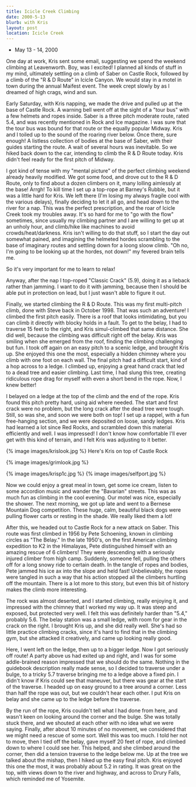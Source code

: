 ```yaml
---
title: Icicle Creek Climbing
date: 2000-5-13
blurb: with Kris
layout: post
location: Icicle Creek
---
```


* May 13 - 14, 2000

One day at work, Kris sent some email, suggesting we spend the weekend climbing
at Leavenworth. Boy, was I excited! I planned all kinds of stuff in my mind,
ultimately settling on a climb of Saber on Castle Rock, followed by a climb of
the "R & D Route" in Icicle Canyon.  We would stay in a motel in town during
the annual Maifest event. The week crept slowly by as I dreamed of high crags,
wind and sun.


Early Saturday, with Kris napping, we made the drive and pulled up at the base
of Castle Rock. A warning bell went off at the sight of a "tour bus" with a few
helmets and ropes inside.  Saber is a three pitch moderate route, rated 5.4, and
was recently mentioned in Rock and Ice magazine. I was sure that the tour bus
was bound for that route or the equally popular Midway. Kris and I toiled up to
the sound of the roaring river below. Once there, sure enough! A listless
collection of bodies at the base of Saber, with their guides starting the route.
A wait of several hours was inevitable. So we hiked back down to the car,
intending to climb the R & D Route today. Kris didn't feel ready for the first
pitch of Midway.


I got kind of tense with my "mental picture" of the perfect climbing weekend
already heavily modified. We got some food, and drove out to the R \& D Route,
only to find about a dozen climbers on it, many lolling aimlessly at the base!
Arrgh! To kill time I set up a top-rope at Barney's Rubble, but it was a little
hard for Kris. We left there (I'm losing my always fragile cool with the various
delays), finally deciding to let it all go, and head down to the river for
a nap. This was the perfect prescription, and the roar of Icicle Creek took
my troubles away. It's so hard for me to "go with the flow" sometimes, since
usually my climbing partner and I are willing to get up at an unholy hour,
and climb/hike like machines to avoid crowds/heat/darkness. Kris isn't willing
to do that stuff, so I start the day out somewhat pained, and imagining the
helmeted hordes scrambling to the base of imaginary routes and settling down
for a loong sloow climb. "Oh no, I'm going to be looking up at the hordes,
not down!" my fevered brain tells me.


So it's very important for me to learn to relax!


Anyway, after the nap I top-roped "Classic Crack" (5.9), doing it as a
lieback rather than jamming. I want to do it with jamming, because then I
should be able put in protection on lead, but I just wasn't able to figure
it out.


Finally, we started climbing the R & D Route. 
This was my first multi-pitch climb,
done with Steve back in October 1998. That was such an adventure! I climbed
the first pitch easily. There is a roof that looks intimidating, but you
can climb it directly with blocky holds in a fault. To get to the belay,
I had to traverse 15 feet to the right, and Kris simul-climbed that same
distance. She did well, because the climbing was difficult right off
the belay. Kris was smiling when she emerged from the roof, finding the
climbing challenging but fun. I took off again on an easy pitch to
a scenic ledge, and brought Kris up. She enjoyed this one the most,
especially a hidden chimney where you climb with one foot on each wall.
The final pitch had a difficult start, kind of a hop across to a ledge.
I climbed up, enjoying a great hand crack that led to a dead tree and
easier climbing. Last time, I had slung this tree, creating ridiculous
rope drag for myself with even a short bend in the rope. Now, I knew
better!


I belayed on a ledge at the top of the climb and the end of the rope.
Kris found this pitch pretty hard, using aid where needed. The start and
first crack were no problem, but the long crack after the dead tree were
tough. Still, so was she, and soon we were both on top! I set up a rappel,
with a fun free-hanging section, and we were deposited on loose, sandy
ledges. Kris had learned a lot since Red Rocks, and scrambled down this
material efficiently and well. I was impressed! I don't know how comfortable
I'll ever get with this kind of terrain, and I felt Kris was adjusting to
it better. 

{% image images/krislook.jpg %}
Here's Kris on top of Castle Rock

{% image images/grimlook.jpg %}

{% image images/krisp1c.jpg %}
{% image images/selfport.jpg %}


Now we could enjoy a great meal in town, get some ice cream, listen to some
accordion music and wander the "Bavarian" streets. This was as much fun as
climbing in the cool evening. Our motel was nice, especially the shower.
The next morning, we got up late and went to a Bernese Mountain Dog 
competition. These huge, calm, beautiful black dogs were pulling flower
carts or resting in the shade. We really liked them a lot!


After this, we headed out to Castle Rock for a new attack on Saber. This route
was first climbed in 1956 by Pete Schoening, known in climbing circles as
"The Belay." In the late 1950's, on the first American climbing expedition
to K2 in the Himalayas, Pete distinguished himself with an amazing rescue
of 6 climbers! They were descending with a seriously injured climber from
high camp. Suddenly, someone fell, pulling the others off for a long snowy ride
to certain death. In the tangle of ropes and bodies, Pete jammed his ice ax
into the slope and held fast! Unbelievably, the ropes were tangled in such a
way that his action stopped all the climbers hurtling off the mountain.
There is a lot more to this story, but even this bit of history makes the climb
more interesting.


The rock was almost deserted, and I started climbing, really enjoying it, and
impressed with the chimney that I worked my way up. It was steep and exposed,
but protected very well. I felt this was definitely harder than "5.4," probably
5.6. The belay station was a small ledge, with room for gear in the crack on
the right. I brought Kris up, and she did really well. She's had so little
practice climbing cracks, since it's hard to find that in the climbing gym,
but she attacked it creatively, and came up looking really good.


Here, I went left on the ledge, then up to a bigger ledge. Now I got seriously
off route! A party above us had exited up and right, and I was for some
addle-brained reason impressed that we should do the same. Nothing in the
guidebook description really made sense, so I decided to traverse under
a bulge, to a tricky 5.7 traverse bringing me to a ledge above a fixed
pin. I didn't know if Kris could see that maneuver, but there was gear
at the start of the traverse. I headed up on easy ground to a tree around
a corner. Less than half the rope was out, but we couldn't hear each other.
I put Kris on belay and she came up to the ledge before the traverse.


By the run of the rope, Kris couldn't tell what I had done from here, and
wasn't keen on looking around the corner and the bulge. She was totally
stuck there, and we shouted at each other with no idea what we were saying.
Finally, after about 10 minutes of no movement, we considered that we
might need a rescue of some sort. Well this was too much. I told her not
to move, then I tied off the belay, gave myself 20 feet of rope, and 
climbed down to where I could see her. This helped, and she climbed around
the corner, then did a tension traverse to the ledge below me. Up at the
tree we talked about the mishap, then I hiked up the easy final pitch.
Kris enjoyed this one the most, it was probably about 5.2 in rating.
It was great on the top, with views down to the river and highway,
and across to Drury Falls, which reminded me of Yosemite.
